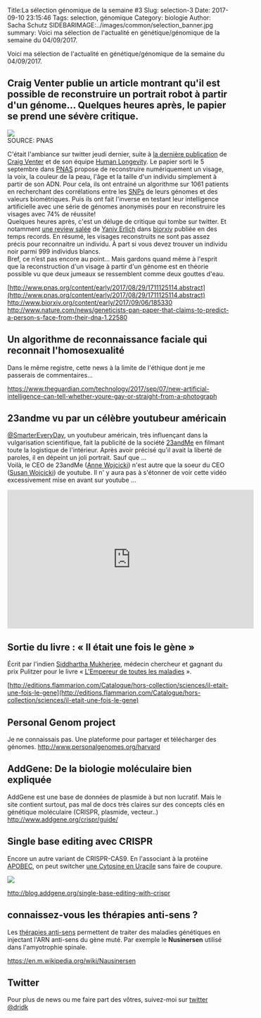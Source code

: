 Title:La sélection génomique de la semaine #3
Slug: selection-3
Date: 2017-09-10 23:15:46
Tags: selection, génomique
Category: biologie
Author: Sacha Schutz
SIDEBARIMAGE:../images/common/selection_banner.jpg
summary: Voici ma sélection de l'actualité en génétique/génomique de la semaine du 04/09/2017. 

Voici ma sélection de l'actualité en génétique/génomique de la semaine du 04/09/2017.

## Craig Venter publie un article montrant qu'il est possible de reconstruire un portrait robot à partir d'un génome... Quelques heures après, le papier se prend une sévère critique.

<div class="figure"> <img src="../images/selection3/face.png" />  <div class="legend">SOURCE: PNAS</div>   </div>

C'était l'ambiance sur twitter jeudi dernier, suite à [la dernière publication](http://www.pnas.org/content/early/2017/08/29/1711125114.abstract) de [Craig Venter](https://fr.wikipedia.org/wiki/Craig_Venter) et de son équipe [Human Longevity](http://www.humanlongevity.com/). Le papier sorti le 5 septembre dans [PNAS](http://www.pnas.org/) propose de reconstruire numériquement un visage, la voix, la couleur de la peau, l'âge et la taille d'un individu simplement à partir de son ADN. Pour cela, ils ont entrainé un algorithme sur 1061 patients en recherchant des corrélations entre les [SNPs](https://fr.wikipedia.org/wiki/Polymorphisme_nucl%C3%A9otidique) de leurs génomes et des valeurs biométriques. Puis ils ont fait l'inverse en testant leur intelligence artificielle avec une série de génomes anonymisés pour en reconstruire les visages avec 74% de réussite!         
Quelques heures après, c'est un déluge de critique qui tombe sur twitter. Et notamment [une review salée](http://www.biorxiv.org/content/early/2017/09/06/185330) de [Yaniv Erlich](https://twitter.com/erlichya?lang=fr) dans [biorxiv](http://www.biorxiv.org/content/early/2017/09/06/185330) publiée en des temps records. En résumé, les visages reconstruits ne sont pas assez précis pour reconnaitre un individu. À part si vous devez trouver un individu noir parmi 999 individus blancs.    
Bref, ce n’est pas encore au point...  Mais gardons quand même à l'esprit que la reconstruction d'un visage à partir d'un génome est en théorie possible vu que deux jumeaux se ressemblent comme deux gouttes d'eau.

[http://www.pnas.org/content/early/2017/08/29/1711125114.abstract](http://www.pnas.org/content/early/2017/08/29/1711125114.abstract)    
[http://www.biorxiv.org/content/early/2017/09/06/185330 ](http://www.biorxiv.org/content/early/2017/09/06/185330)    
[http://www.nature.com/news/geneticists-pan-paper-that-claims-to-predict-a-person-s-face-from-their-dna-1.22580 ](http://www.nature.com/news/geneticists-pan-paper-that-claims-to-predict-a-person-s-face-from-their-dna-1.22580)  

## Un algorithme de reconnaissance faciale qui reconnait l'homosexualité
Dans le même registre, cette news à la limite de l'éthique dont je me passerais de commentaires... 

[https://www.theguardian.com/technology/2017/sep/07/new-artificial-intelligence-can-tell-whether-youre-gay-or-straight-from-a-photograph ](https://www.theguardian.com/technology/2017/sep/07/new-artificial-intelligence-can-tell-whether-youre-gay-or-straight-from-a-photograph)

## 23andme vu par un célèbre youtubeur américain     
[@SmarterEveryDay](https://www.youtube.com/user/destinws2), un youtubeur américain, très influençant dans la vulgarisation scientifique, fait la publicité de la société [23andMe](https://fr.wikipedia.org/wiki/23andMe) en filmant toute la logistique de l'intérieur. Après avoir précisé qu'il avait la liberté de paroles, il en dépeint un joli portrait.
Sauf que ...              
Voilà, le CEO de 23andMe ([Anne Wojcicki](https://fr.wikipedia.org/wiki/Anne_Wojcicki)) n'est autre que la soeur du CEO ([Susan Wojcicki](https://fr.wikipedia.org/wiki/Susan_Wojcicki)) de youtube. Il n' y aura pas à s'étonner de voir cette vidéo excessivement mise en avant sur youtube ...

<iframe width="560" height="315" src="https://www.youtube.com/embed/U3EEmVfbKNs?rel=0" frameborder="0" allowfullscreen></iframe>

## Sortie du livre : « Il était une fois le gène »
Écrit par l'indien [Siddhartha Mukherjee](https://fr.wikipedia.org/wiki/Siddhartha_Mukherjee), médecin chercheur et gagnant du prix Pulitzer pour le livre « [L'Empereur de toutes les maladies](https://www.babelio.com/livres/Siddhartha-Lempereur-de-toutes-les-maladies--Une-biographie/527260) ».

[http://editions.flammarion.com/Catalogue/hors-collection/sciences/il-etait-une-fois-le-gene](http://editions.flammarion.com/Catalogue/hors-collection/sciences/il-etait-une-fois-le-gene)

## Personal Genom project 
Je ne connaissais pas. Une plateforme pour partager et télécharger des génomes. 
[http://www.personalgenomes.org/harvard ](http://www.personalgenomes.org/harvard)

## AddGene: De la biologie moléculaire bien expliquée
AddGene est une base de données de plasmide à but non lucratif. Mais le site contient surtout, pas mal de docs très claires sur des concepts clés en génétique moléculaire (CRISPR, plasmide, vecteur..)
[http://www.addgene.org/crispr/guide/ ](http://www.addgene.org/crispr/guide/)

## Single base editing avec CRISPR
Encore un autre variant de CRISPR-CAS9. En l'associant à la protéine [APOBEC](https://en.wikipedia.org/wiki/APOBEC), on peut switcher [une Cytosine en Uracile](https://fr.wikipedia.org/wiki/%C3%89dition_(biologie)#Cytidine_en_Uridine) sans faire de coupure. 

<div class="figure"> <img src="../images/selection3/singleBaseEditing_MG_2016_8_12-01.png" />  </div>

[ http://blog.addgene.org/single-base-editing-with-crispr ](http://blog.addgene.org/single-base-editing-with-crispr)

## connaissez-vous les thérapies anti-sens ? 
Les [thérapies anti-sens](https://fr.wikipedia.org/wiki/Th%C3%A9rapie_antisens) permettent de traiter des maladies génétiques en injectant l'ARN anti-sens du gène muté. Par exemple le **Nusinersen** utilisé dans l'amyotrophie spinale.     

[https://en.m.wikipedia.org/wiki/Nausinersen ](https://en.m.wikipedia.org/wiki/Nusinersen)

## Twitter
Pour plus de news ou me faire part des vôtres, suivez-moi sur [twitter @dridk](https://twitter.com/dridk)

